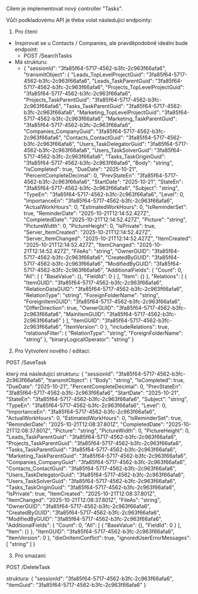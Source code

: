 Cílem je implementovat nový controller "Tasks".

Vůči podkladovému API je třeba volat následující endpointy:

1. Pro čtení:
  - Inspirovat se u Contacts / Companies, ale pravděpodobně ideální bude endpoint:
    - POST /SearchTasks
  - Má strukturu:
    - {
  "sessionId": "3fa85f64-5717-4562-b3fc-2c963f66afa6",
  "transmitObject": {
    "Leads_TopLevelProjectGuid": "3fa85f64-5717-4562-b3fc-2c963f66afa6",
    "Leads_TaskParentGuid": "3fa85f64-5717-4562-b3fc-2c963f66afa6",
    "Projects_TopLevelProjectGuid": "3fa85f64-5717-4562-b3fc-2c963f66afa6",
    "Projects_TaskParentGuid": "3fa85f64-5717-4562-b3fc-2c963f66afa6",
    "Tasks_TaskParentGuid": "3fa85f64-5717-4562-b3fc-2c963f66afa6",
    "Marketing_TopLevelProjectGuid": "3fa85f64-5717-4562-b3fc-2c963f66afa6",
    "Marketing_TaskParentGuid": "3fa85f64-5717-4562-b3fc-2c963f66afa6",
    "Companies_CompanyGuid": "3fa85f64-5717-4562-b3fc-2c963f66afa6",
    "Contacts_ContactGuid": "3fa85f64-5717-4562-b3fc-2c963f66afa6",
    "Users_TaskDelegatorGuid": "3fa85f64-5717-4562-b3fc-2c963f66afa6",
    "Users_TaskSolverGuid": "3fa85f64-5717-4562-b3fc-2c963f66afa6",
    "Tasks_TaskOriginGuid": "3fa85f64-5717-4562-b3fc-2c963f66afa6",
    "Body": "string",
    "IsCompleted": true,
    "DueDate": "2025-10-21",
    "PercentCompleteDecimal": 0,
    "PrevStateEn": "3fa85f64-5717-4562-b3fc-2c963f66afa6",
    "StartDate": "2025-10-21",
    "StateEn": "3fa85f64-5717-4562-b3fc-2c963f66afa6",
    "Subject": "string",
    "TypeEn": "3fa85f64-5717-4562-b3fc-2c963f66afa6",
    "Level": 0,
    "ImportanceEn": "3fa85f64-5717-4562-b3fc-2c963f66afa6",
    "ActualWorkHours": 0,
    "EstimatedWorkHours": 0,
    "IsReminderSet": true,
    "ReminderDate": "2025-10-21T12:14:52.427Z",
    "CompletedDate": "2025-10-21T12:14:52.427Z",
    "Picture": "string",
    "PictureWidth": 0,
    "PictureHeight": 0,
    "IsPrivate": true,
    "Server_ItemCreated": "2025-10-21T12:14:52.427Z",
    "Server_ItemChanged": "2025-10-21T12:14:52.427Z",
    "ItemCreated": "2025-10-21T12:14:52.427Z",
    "ItemChanged": "2025-10-21T12:14:52.427Z",
    "FileAs": "string",
    "OwnerGUID": "3fa85f64-5717-4562-b3fc-2c963f66afa6",
    "CreatedByGUID": "3fa85f64-5717-4562-b3fc-2c963f66afa6",
    "ModifiedByGUID": "3fa85f64-5717-4562-b3fc-2c963f66afa6",
    "AdditionalFields": {
      "Count": 0,
      "All": [
        {
          "BaseValue": {},
          "FieldId": 0
        }
      ],
      "Item": {}
    },
    "Relations": [
      {
        "ItemGUID": "3fa85f64-5717-4562-b3fc-2c963f66afa6",
        "RelationDataGUID": "3fa85f64-5717-4562-b3fc-2c963f66afa6",
        "RelationType": "string",
        "ForeignFolderName": "string",
        "ForeignItemGUID": "3fa85f64-5717-4562-b3fc-2c963f66afa6",
        "DifferDirection": true,
        "OwnerGUID": "3fa85f64-5717-4562-b3fc-2c963f66afa6",
        "MainItemGUID": "3fa85f64-5717-4562-b3fc-2c963f66afa6"
      }
    ],
    "ItemGUID": "3fa85f64-5717-4562-b3fc-2c963f66afa6",
    "ItemVersion": 0
  },
  "includeRelations": true,
  "relationsFilter": {
    "RelationType": "string",
    "ForeignFolderName": "string"
  },
  "binaryLogicalOperator": "string"
}

2. Pro Vytvoření nového / editaci:

POST /SaveTask

který má následující strukturu:
{
  "sessionId": "3fa85f64-5717-4562-b3fc-2c963f66afa6",
  "transmitObject": {
    "Body": "string",
    "IsCompleted": true,
    "DueDate": "2025-10-21",
    "PercentCompleteDecimal": 0,
    "PrevStateEn": "3fa85f64-5717-4562-b3fc-2c963f66afa6",
    "StartDate": "2025-10-21",
    "StateEn": "3fa85f64-5717-4562-b3fc-2c963f66afa6",
    "Subject": "string",
    "TypeEn": "3fa85f64-5717-4562-b3fc-2c963f66afa6",
    "Level": 0,
    "ImportanceEn": "3fa85f64-5717-4562-b3fc-2c963f66afa6",
    "ActualWorkHours": 0,
    "EstimatedWorkHours": 0,
    "IsReminderSet": true,
    "ReminderDate": "2025-10-21T12:08:37.801Z",
    "CompletedDate": "2025-10-21T12:08:37.801Z",
    "Picture": "string",
    "PictureWidth": 0,
    "PictureHeight": 0,
    "Leads_TaskParentGuid": "3fa85f64-5717-4562-b3fc-2c963f66afa6",
    "Projects_TaskParentGuid": "3fa85f64-5717-4562-b3fc-2c963f66afa6",
    "Tasks_TaskParentGuid": "3fa85f64-5717-4562-b3fc-2c963f66afa6",
    "Marketing_TaskParentGuid": "3fa85f64-5717-4562-b3fc-2c963f66afa6",
    "Companies_CompanyGuid": "3fa85f64-5717-4562-b3fc-2c963f66afa6",
    "Contacts_ContactGuid": "3fa85f64-5717-4562-b3fc-2c963f66afa6",
    "Users_TaskDelegatorGuid": "3fa85f64-5717-4562-b3fc-2c963f66afa6",
    "Users_TaskSolverGuid": "3fa85f64-5717-4562-b3fc-2c963f66afa6",
    "Tasks_TaskOriginGuid": "3fa85f64-5717-4562-b3fc-2c963f66afa6",
    "IsPrivate": true,
    "ItemCreated": "2025-10-21T12:08:37.801Z",
    "ItemChanged": "2025-10-21T12:08:37.801Z",
    "FileAs": "string",
    "OwnerGUID": "3fa85f64-5717-4562-b3fc-2c963f66afa6",
    "CreatedByGUID": "3fa85f64-5717-4562-b3fc-2c963f66afa6",
    "ModifiedByGUID": "3fa85f64-5717-4562-b3fc-2c963f66afa6",
    "AdditionalFields": {
      "Count": 0,
      "All": [
        {
          "BaseValue": {},
          "FieldId": 0
        }
      ],
      "Item": {}
    },
    "ItemGUID": "3fa85f64-5717-4562-b3fc-2c963f66afa6",
    "ItemVersion": 0
  },
  "dieOnItemConflict": true,
  "ignoredUserErrorMessages": [
    "string"
  ]
}


3. Pro smazaní:

POST /DeleteTask

struktura:
{
  "sessionId": "3fa85f64-5717-4562-b3fc-2c963f66afa6",
  "itemGuid": "3fa85f64-5717-4562-b3fc-2c963f66afa6"
}